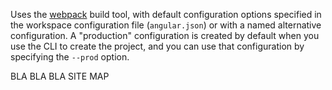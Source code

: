 Uses the [webpack](https://webpack.js.org/) build tool, with default configuration options specified in the workspace configuration file (`angular.json`) or with a named alternative configuration. 
A "production" configuration is created by default when you use the CLI to create the project, and you can use that configuration by specifying the `--prod` option.


BLA BLA BLA SITE MAP
